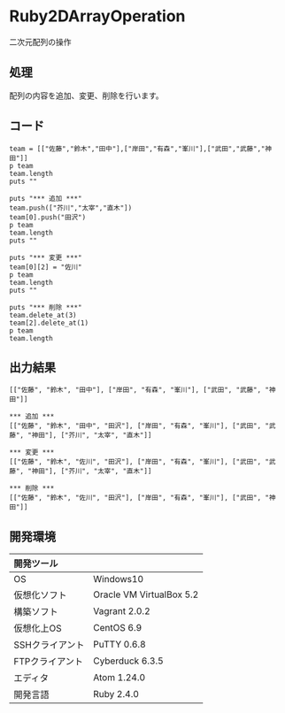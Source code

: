 # Ruby2DArrayOperation
二次元配列の操作

## 処理
配列の内容を追加、変更、削除を行います。

## コード
```
team = [["佐藤","鈴木","田中"],["岸田","有森","峯川"],["武田","武藤","神田"]]
p team
team.length
puts ""

puts "*** 追加 ***"
team.push(["芥川","太宰","直木"])
team[0].push("田沢")
p team
team.length
puts ""

puts "*** 変更 ***"
team[0][2] = "佐川"
p team
team.length
puts ""

puts "*** 削除 ***"
team.delete_at(3)
team[2].delete_at(1)
p team
team.length
``` 

## 出力結果  
```
[["佐藤", "鈴木", "田中"], ["岸田", "有森", "峯川"], ["武田", "武藤", "神田"]]

*** 追加 ***
[["佐藤", "鈴木", "田中", "田沢"], ["岸田", "有森", "峯川"], ["武田", "武藤", "神田"], ["芥川", "太宰", "直木"]]

*** 変更 ***
[["佐藤", "鈴木", "佐川", "田沢"], ["岸田", "有森", "峯川"], ["武田", "武藤", "神田"], ["芥川", "太宰", "直木"]]

*** 削除 ***
[["佐藤", "鈴木", "佐川", "田沢"], ["岸田", "有森", "峯川"], ["武田", "神田"]]
```
  
## 開発環境
| 開発ツール |  |
|:-|:-|
| OS | Windows10 |
| 仮想化ソフト | Oracle VM VirtualBox 5.2 |
| 構築ソフト | Vagrant 2.0.2 |
| 仮想化上OS | CentOS 6.9 |
| SSHクライアント | PuTTY 0.6.8 |
| FTPクライアント | Cyberduck 6.3.5 |
| エディタ | Atom 1.24.0 |
| 開発言語 | Ruby 2.4.0 |
